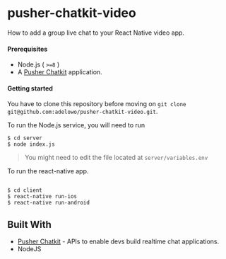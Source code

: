 # pusher-chatkit-video

How to add a group live chat to your React Native video app.


#### Prerequisites

- Node.js ( `>=8` )
- A [Pusher Chatkit](https://dash.pusher.com) application.

#### Getting started

You have to clone this repository before moving on `git clone git@github.com:adelowo/pusher-chatkit-video.git`.

To run the Node.js service, you will need to run

```
$ cd server
$ node index.js
```
> You might need to edit the file located at `server/variables.env`

To run the react-native app.

```

$ cd client
$ react-native run-ios
$ react-native run-android

```

## Built With

- [Pusher Chatkit](https:dash.pusher.com) - APIs to enable devs build realtime chat applications.
- NodeJS
